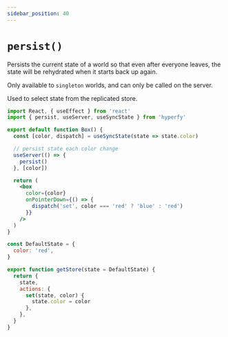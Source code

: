 ```yaml
---
sidebar_position: 40
---
```


# `persist()`

Persists the current state of a world so that even after everyone leaves, the state will be rehydrated when it starts back up again.

Only available to `singleton` worlds, and can only be called on the server.

Used to select state from the replicated store.

```jsx
import React, { useEffect } from 'react'
import { persist, useServer, useSyncState } from 'hyperfy'

export default function Box() {
  const [color, dispatch] = useSyncState(state => state.color)

  // persist state each color change
  useServer(() => {
    persist()
  }, [color])

  return (
    <box
      color={color}
      onPointerDown={() => {
        dispatch('set', color === 'red' ? 'blue' : 'red')
      }}
    />
  )
}

const DefaultState = {
  color: 'red',
}

export function getStore(state = DefaultState) {
  return {
    state,
    actions: {
      set(state, color) {
        state.color = color
      },
    },
  }
}
```
